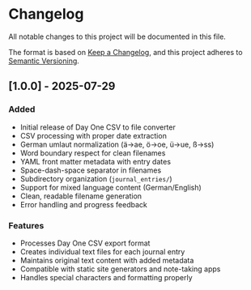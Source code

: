 # Changelog

All notable changes to this project will be documented in this file.

The format is based on [Keep a Changelog](https://keepachangelog.com/en/1.0.0/),
and this project adheres to [Semantic Versioning](https://semver.org/spec/v2.0.0.html).

## [1.0.0] - 2025-07-29

### Added
- Initial release of Day One CSV to file converter
- CSV processing with proper date extraction
- German umlaut normalization (ä→ae, ö→oe, ü→ue, ß→ss)
- Word boundary respect for clean filenames
- YAML front matter metadata with entry dates
- Space-dash-space separator in filenames
- Subdirectory organization (`journal_entries/`)
- Support for mixed language content (German/English)
- Clean, readable filename generation
- Error handling and progress feedback

### Features
- Processes Day One CSV export format
- Creates individual text files for each journal entry
- Maintains original text content with added metadata
- Compatible with static site generators and note-taking apps
- Handles special characters and formatting properly 